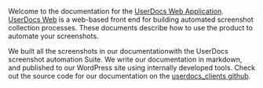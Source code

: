 Welcome to the documentation for the [UserDocs Web Application](https://user-docs.com/userdocs-web/). [UserDocs Web](https://user-docs.com/userdocs-web/) is a web-based front end for building automated screenshot collection processes. These documents describe how to use the product to automate your screenshots.

We built all the screenshots in our documentationwith the UserDocs screenshot automation Suite. We write our documentation in markdown, and published to our WordPress site using internally developed tools. Check out the source code for our documentation on the [userdocs_clients github](https://github.com/johns10/userdocs_clients/tree/main/docs). 